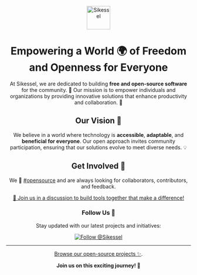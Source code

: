 <div align="center">
    <a href="https://sikessel.github.io/" title="Sikessel">
        <img src="https://github.com/sikessel/art/blob/HEAD/images/logo.svg" alt="Sikessel" height="64"/>
    </a>

# Empowering a World 🌍 of Freedom and Openness for Everyone

At Sikessel, we are dedicated to building **free and open-source software** for the community. 🚀
Our mission is to empower individuals and organizations by providing innovative solutions that enhance productivity and collaboration. 🤝

## Our Vision 🌟
We believe in a world where technology is **accessible**, **adaptable**, and **beneficial for everyone**. Our open approach invites community participation, ensuring that our solutions evolve to meet diverse needs. 💡

## Get Involved 🤗
We 🩵 [#opensource](https://opensource.org/) and are always looking for collaborators, contributors, and feedback.

[💬 Join us in a discussion to build tools together that make a difference!](https://github.com/orgs/sikessel/discussions)

### Follow Us 🔔
Stay updated with our latest projects and initiatives:

<p><a href="https://x.com/intent/follow?screen_name=Sikessel"><img src="https://img.shields.io/twitter/follow/Sikessel.svg?label=Follow%20@Sikessel" alt="Follow @Sikessel"/></a></p>

---

[Browse our open-source projects ✨](https://sikessel.github.io/).

**Join us on this exciting journey! 🚀**
</div>
